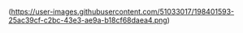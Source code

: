
(https://user-images.githubusercontent.com/51033017/198401593-25ac39cf-c2bc-43e3-ae9a-b18cf68daea4.png)
